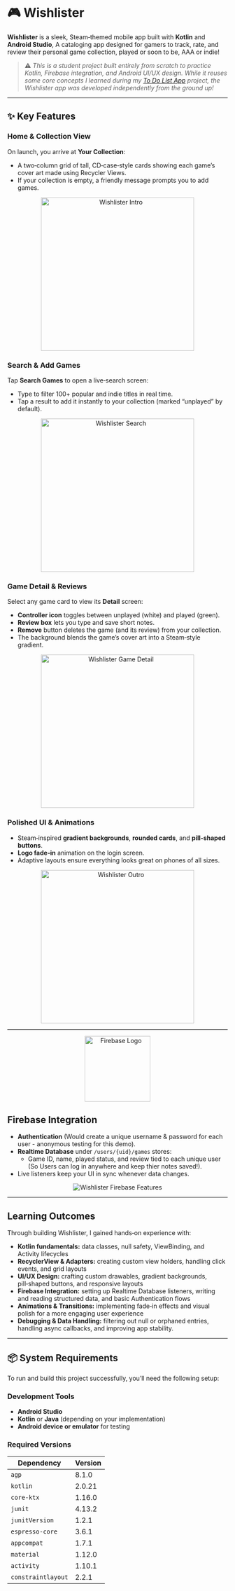 # 🎮 Wishlister

**Wishlister** is a sleek, Steam‑themed mobile app built with **Kotlin** and **Android Studio**, A cataloging app designed for gamers to track, rate, and review their personal game collection, played or soon to be, AAA or indie!
> ⚠️ *This is a student project built entirely from scratch to practice Kotlin, Firebase integration, and Android UI/UX design. While it reuses some core concepts I learned during my [To Do List App](https://github.com/IbrahimExe/Kotlin_ToDoList_App) project, the Wishlister app was developed independently from the ground up!*

---

## ✨ Key Features

### Home & Collection View  
On launch, you arrive at **Your Collection**:  
- A two‑column grid of tall, CD‑case‑style cards showing each game’s cover art made using Recycler Views.  
- If your collection is empty, a friendly message prompts you to add games.

<div align="center">
  <img src="https://github.com/user-attachments/assets/b0f2187d-3e74-48b5-8937-bb41caf2f096" alt="Wishlister Intro" width="350">
</div>
<!-- 🎥 Video: Showcase scrolling the collection view, tapping empty‑state message, and the polished grid layout. -->

### Search & Add Games  
Tap **Search Games** to open a live‑search screen:  
- Type to filter 100+ popular and indie titles in real time.  
- Tap a result to add it instantly to your collection (marked “unplayed” by default).

<p align="center">
  <img src="https://github.com/user-attachments/assets/4dc0ae7a-4f32-401c-8ae7-97143fff7c5e" alt="Wishlister Search" width="350">
</p>
<!-- 🎥 Video: Demonstrate typing “mi” to filter “Minecraft,” tapping to add, and seeing it appear in Your Collection. -->

### Game Detail & Reviews  
Select any game card to view its **Detail** screen:  
- **Controller icon** toggles between unplayed (white) and played (green).  
- **Review box** lets you type and save short notes.  
- **Remove** button deletes the game (and its review) from your collection.  
- The background blends the game’s cover art into a Steam‑style gradient.

<p align="center">
  <img src="https://github.com/user-attachments/assets/a302a73c-87b0-46c3-887b-23678e2bc106" alt="Wishlister Game Detail" width="350">
</p>
<!-- 🎥 Video: Show toggling played status, writing a review, then removing the game and returning to the grid. -->

### Polished UI & Animations  
- Steam‑inspired **gradient backgrounds**, **rounded cards**, and **pill‑shaped buttons**.  
- **Logo fade‑in** animation on the login screen.  
- Adaptive layouts ensure everything looks great on phones of all sizes.

<p align="center">
  <img src="https://github.com/user-attachments/assets/caae074a-04f7-4603-9086-887f5df341e5" alt="Wishlister Outro" width="350">
</p>
<!-- 🎥 Video: Record the login screen fade‑in, then tap through to Your Collection to highlight UI consistency. -->

---

<p align="center">
  <img src="https://github.com/user-attachments/assets/f0d6e1e1-ea8b-427f-91ce-9a9bac84e0d4" alt="Firebase Logo" width="150">
</p>

## Firebase Integration

- **Authentication** (Would create a unique username & password for each user - anonymous testing for this demo).  
- **Realtime Database** under `/users/{uid}/games` stores:  
  - Game ID, name, played status, and review tied to each unique user (So Users can log in anywhere and keep thier notes saved!).  
- Live listeners keep your UI in sync whenever data changes.

<p align="center">
  <img src="https://github.com/user-attachments/assets/9bf4465b-ca2a-4a97-bcd0-4ab4f9d6f3e3" alt="Wishlister Firebase Features">
</p>

---

## Learning Outcomes

Through building Wishlister, I gained hands‑on experience with:

- **Kotlin fundamentals:** data classes, null safety, ViewBinding, and Activity lifecycles  
- **RecyclerView & Adapters:** creating custom view holders, handling click events, and grid layouts  
- **UI/UX Design:** crafting custom drawables, gradient backgrounds, pill‑shaped buttons, and responsive layouts  
- **Firebase Integration:** setting up Realtime Database listeners, writing and reading structured data, and basic Authentication flows  
- **Animations & Transitions:** implementing fade‑in effects and visual polish for a more engaging user experience  
- **Debugging & Data Handling:** filtering out null or orphaned entries, handling async callbacks, and improving app stability.

---
## 📦 System Requirements

To run and build this project successfully, you’ll need the following setup:

### Development Tools
- **Android Studio**
- **Kotlin** or **Java** (depending on your implementation)
- **Android device or emulator** for testing

### Required Versions

| Dependency           | Version     |
|----------------------|-------------|
| `agp`                | 8.1.0       |
| `kotlin`             | 2.0.21      |
| `core-ktx`           | 1.16.0      |
| `junit`              | 4.13.2      |
| `junitVersion`       | 1.2.1       |
| `espresso-core`      | 3.6.1       |
| `appcompat`          | 1.7.1       |
| `material`           | 1.12.0      |
| `activity`           | 1.10.1      |
| `constraintlayout`   | 2.2.1       |
